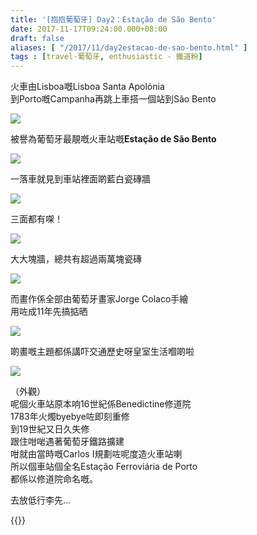 ```yaml
---
title: '[抱抱葡萄牙] Day2：Estação de São Bento'
date: 2017-11-17T09:24:00.000+08:00
draft: false
aliases: [ "/2017/11/day2estacao-de-sao-bento.html" ]
tags : [travel-葡萄牙, enthusiastic - 鐵道粉]
---
```


火車由Lisboa嘅Lisboa Santa Apolónia  
到Porto嘅Campanha再跳上車搭一個站到São Bento  

![](/images/portugal2b1.jpg)

被譽為葡萄牙最靚嘅火車站嘅**Estação de São Bento**  

![](/images/portugal2b2.jpg)

一落車就見到車站裡面啲藍白瓷磚牆  

![](/images/portugal2b3.jpg)

三面都有㗎！  

![](/images/portugal2.jpg)

大大塊牆，總共有超過兩萬塊瓷磚  

![](/images/portugal2b4.jpg)

而畫作係全部由葡萄牙畫家Jorge Colaco手繪  
用咗成11年先搞掂晒  

![](/images/portugal2b5.jpg)

啲畫嘅主題都係講吓交通歷史呀皇室生活嗰啲啦  

![](/images/portugal2b.jpg)

（外觀）  
呢個火車站原本响16世紀係Benedictine修道院  
1783年火燭byebye咗即刻重修  
到19世紀又日久失修  
跟住咁啱遇著葡萄牙鐵路擴建  
咁就由當時嘅Carlos I規劃咗呢度造火車站喇  
所以個車站個全名Estação Ferroviária de Porto  
都係以修道院命名嘅。  
  
去放低行李先...  
  

{{<portugal>}}  
